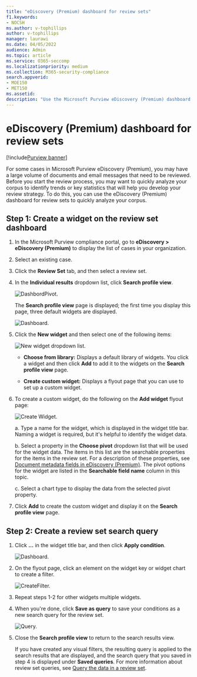 ```yaml
---
title: "eDiscovery (Premium) dashboard for review sets"
f1.keywords:
- NOCSH
ms.author: v-tophillips
author: v-tophillips
manager: laurawi
ms.date: 04/05/2022
audience: Admin
ms.topic: article
ms.service: O365-seccomp
ms.localizationpriority: medium
ms.collection: M365-security-compliance 
search.appverid: 
- MOE150
- MET150
ms.assetid:  
description: "Use the Microsoft Purview eDiscovery (Premium) dashboard for review sets to quickly analyze your corpus to identify trends or key statistics that will help you develop your review strategy."
---
```


# eDiscovery (Premium) dashboard for review sets

[!include[Purview banner](../includes/purview-rebrand-banner.md)]

For some cases in Microsoft Purview eDiscovery (Premium), you may have a large volume of documents and email messages that need to be reviewed. Before you start the review process, you may want to quickly analyze your corpus to identify trends or key statistics that will help you develop your review strategy. To do this, you can use the eDiscovery (Premium) dashboard for review sets to quickly analyze your corpus.

## Step 1: Create a widget on the review set dashboard

1. In the Microsoft Purview compliance portal, go to **eDiscovery > eDiscovery (Premium)** to display the list of cases in your organization.
  
2. Select an existing case.
  
3. Click the **Review Set** tab, and then select a review set.
  
4. In the **Individual results** dropdown list, click **Search profile view**. 

   ![DashbordPivot.](../media/dashboardpivot.png)

   The **Search profile view** page is displayed; the first time you display this page, three default widgets are displayed.

   ![Dashboard.](../media/dashboardonly.png)
  
5. Click the **New  widget** and then select one of the following items:

   ![New widget dropdown list.](../media/NewWidgetDropdownBox.png)

   - **Choose from library:** Displays a default library of widgets. You click a widget and then click **Add** to add it to the widgets on the **Search profile view** page.
  
   - **Create custom widget:** Displays a flyout page that you can use to set up a custom widget. 

6. To create a custom widget, do the following on the **Add widget** flyout page:

   ![Create Widget.](../media/addwidget.png)

    a. Type a name for the widget, which is displayed in the widget title bar. Naming a widget is required, but it's helpful to identify the widget data.

    b. Select a property in the **Choose pivot** dropdown list that will be used for the widget data. The items in this list are the searchable properties for the items in the review set. For a description of these properties, see [Document metadata fields in eDiscovery (Premium)](document-metadata-fields-in-Advanced-eDiscovery.md). The pivot options for the widget are listed in the **Searchable field name** column in this topic.

    c. Select a chart type to display the data from the selected pivot property.

  6. Click **Add** to create the custom widget and display it on the **Search profile view** page.

## Step 2: Create a review set search query

1. Click **...** in the widget title bar, and then click **Apply condition**.

   ![Dashboard.](../media/searchprofilehome.png)

2. On the flyout page, click an element on the widget key or widget chart to create a filter.

   ![CreateFilter.](../media/applyconditionfilter.png)

3. Repeat steps 1-2 for other widgets multiple widgets. 

4. When you're done, click **Save as query** to save your conditions as a new search query for the review set.

   ![Query.](../media/savequery.png)

5. Close the **Search profile view** to return to the search results view.

   If you have created any visual filters, the resulting query is applied to the search results that are displayed, and the search query that you saved in step 4 is displayed under **Saved queries**. For more information about review set queries, see [Query the data in a review set](review-set-search.md).
